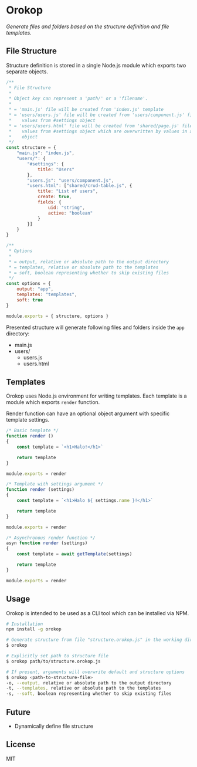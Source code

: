# Orokop

*Generate files and folders based on the structure definition and file templates.*


## File Structure
Structure definition is stored in a single Node.js module which exports two
separate objects.

```js
/**
 * File Structure
 *
 * Object key can represent a 'path/' or a 'filename'.
 *
 * = 'main.js' file will be created from 'index.js' template
 * = 'users/users.js' file will be created from 'users/component.js' file with
 *    values from #settings object
 * = 'users/users.html' file will be created from 'shared/page.js' file with
 *    values from #settings object which are overwritten by values in an array
 *    object
 */
const structure = {
    "main.js": "index.js",
    "users/": {
        "#settings": {
            title: "Users"
        },
        "users.js": "users/component.js",
        "users.html": ["shared/crud-table.js", {
            title: "List of users",
            create: true,
            fields: {
                uid: "string",
                active: "boolean"
            }
        }]
    }
}

/**
 * Options
 *
 * = output, relative or absolute path to the output directory
 * = templates, relative or absolute path to the templates
 * = soft, boolean representing whether to skip existing files
 */
const options = {
    output: "app",
    templates: "templates",
    soft: true
}

module.exports = { structure, options }
```

Presented structure will generate following files and folders inside the `app`
directory:
- main.js
- users/
    - users.js
    - users.html


## Templates
Orokop uses Node.js environment for writing templates. Each template is a module
which exports `render` function.

Render function can have an optional object argument with specific template
settings.

```js
/* Basic template */
function render ()
{
    const template = `<h1>Halo!</h1>`

    return template
}

module.exports = render

/* Template with settings argument */
function render (settings)
{
    const template = `<h1>Halo ${ settings.name }!</h1>`

    return template
}

module.exports = render

/* Asynchronous render function */
asyn function render (settings)
{
    const template = await getTemplate(settings)

    return template
}

module.exports = render
```


## Usage
Orokop is intended to be used as a CLI tool which can be installed via NPM.

```bash
# Installation
npm install -g orokop

# Generate structure from file "structure.orokop.js" in the working directory
$ orokop

# Explicitly set path to structure file
$ orokop path/to/structure.orokop.js

# If present, arguments will overwrite default and structure options
$ orokop <path-to-structure-file>
-o, --output, relative or absolute path to the output directory
-t, --templates, relative or absolute path to the templates
-s, --soft, boolean representing whether to skip existing files
```


## Future
- Dynamically define file structure


## License
MIT
